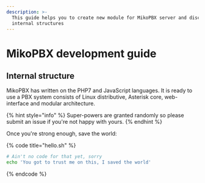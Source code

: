 ```yaml
---
description: >-
  This guide helps you to create new module for MikoPBX server and discover some
  internal structures
---
```


# MikoPBX development guide

## Internal structure

MikoPBX has written on the PHP7 and JavaScript languages.  It is ready to use a PBX system consists of Linux distributive, Asterisk core, web-interface and modular architecture.



{% hint style="info" %}
 Super-powers are granted randomly so please submit an issue if you're not happy with yours.
{% endhint %}

Once you're strong enough, save the world:

{% code title="hello.sh" %}
```bash
# Ain't no code for that yet, sorry
echo 'You got to trust me on this, I saved the world'
```
{% endcode %}



